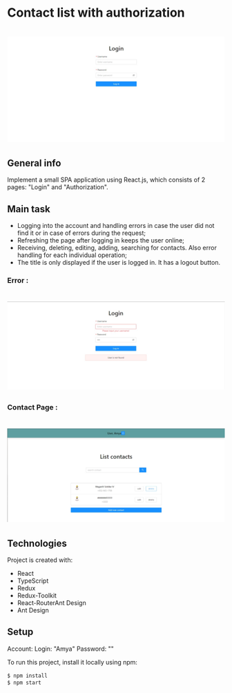 # Contact list with authorization

# ![image](src/img/photo_mainScrin.jpg)

## General info

Implement a small SPA application using React.js, which consists of 2 pages: "Login" and "Authorization".

## Main task

-   Logging into the account and handling errors in case the user did not find it or in case of errors during the request;
-   Refreshing the page after logging in keeps the user online;
-   Receiving, deleting, editing, adding, searching for contacts. Also error handling for each individual operation;
-   The title is only displayed if the user is logged in. It has a logout button.

### Error :

# ![image](src/img/photo_eror.jpg)

### Contact Page :

# ![image](src/img/photo_contactList.jpg)

## Technologies

Project is created with:

-   React
-   TypeScript
-   Redux
-   Redux-Toolkit
-   React-RouterAnt Design
-   Ant Design

## Setup

Account:
Login: "Amya"
Password: ""

To run this project, install it locally using npm:

```
$ npm install
$ npm start
```

